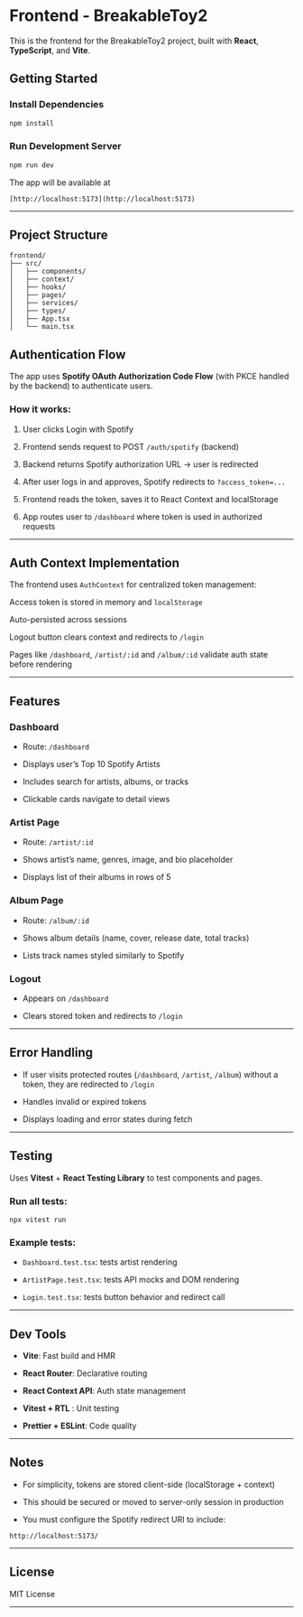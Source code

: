 # Frontend - BreakableToy2

This is the frontend for the BreakableToy2 project, built with **React**, **TypeScript**, and **Vite**.

## Getting Started

### Install Dependencies

```bash
npm install
```

### Run Development Server

```bash
npm run dev
```

The app will be available at 
```
[http://localhost:5173](http://localhost:5173)
```

---

## Project Structure

```
frontend/
├── src/
│   ├── components/
│   ├── context/
│   ├── hooks/
│   ├── pages/
│   ├── services/
│   ├── types/
│   ├── App.tsx
│   └── main.tsx
```

## Authentication Flow

The app uses **Spotify OAuth Authorization Code Flow** (with PKCE handled by the backend) to authenticate users.

### How it works:

1. User clicks Login with Spotify


2. Frontend sends request to POST `/auth/spotify` (backend)


3. Backend returns Spotify authorization URL → user is redirected


4. After user logs in and approves, Spotify redirects to `?access_token=...`


5. Frontend reads the token, saves it to React Context and localStorage


6. App routes user to `/dashboard` where token is used in authorized requests



---

## Auth Context Implementation

The frontend uses `AuthContext` for centralized token management:

Access token is stored in memory and `localStorage`

Auto-persisted across sessions

Logout button clears context and redirects to `/login`

Pages like `/dashboard`, `/artist/:id` and `/album/:id` validate auth state before rendering



---

## Features

### Dashboard

- Route: `/dashboard`

- Displays user’s Top 10 Spotify Artists

- Includes search for artists, albums, or tracks

- Clickable cards navigate to detail views


### Artist Page

- Route: `/artist/:id`

- Shows artist’s name, genres, image, and bio placeholder

- Displays list of their albums in rows of 5


### Album Page

- Route: `/album/:id`

- Shows album details (name, cover, release date, total tracks)

- Lists track names styled similarly to Spotify


### Logout

- Appears on `/dashboard`

- Clears stored token and redirects to `/login`



---

## Error Handling

- If user visits protected routes (`/dashboard`, `/artist`, `/album`) without a token, they are redirected to `/login`

- Handles invalid or expired tokens

- Displays loading and error states during fetch



---

## Testing

Uses **Vitest** + **React Testing Library** to test components and pages.

### Run all tests:

`npx vitest run`

### Example tests:

- `Dashboard.test.tsx`: tests artist rendering

- `ArtistPage.test.tsx`: tests API mocks and DOM rendering

- `Login.test.tsx`: tests button behavior and redirect call



---

## Dev Tools

- **Vite**: Fast build and HMR

- **React Router**: Declarative routing

- **React Context API**: Auth state management

- **Vitest + RTL** : Unit testing

- **Prettier + ESLint**: Code quality



---

## Notes

- For simplicity, tokens are stored client-side (localStorage + context)

- This should be secured or moved to server-only session in production

- You must configure the Spotify redirect URI to include:

```
http://localhost:5173/
```



---

## License

MIT License

---